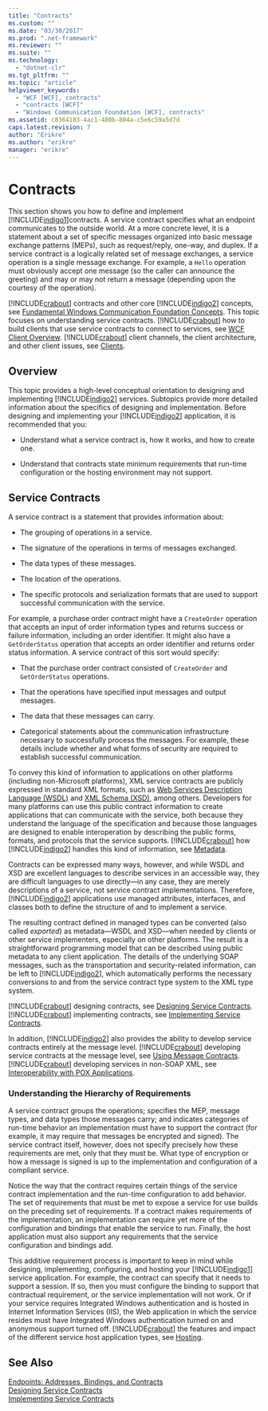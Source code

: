 ```yaml
---
title: "Contracts"
ms.custom: ""
ms.date: "03/30/2017"
ms.prod: ".net-framework"
ms.reviewer: ""
ms.suite: ""
ms.technology: 
  - "dotnet-clr"
ms.tgt_pltfrm: ""
ms.topic: "article"
helpviewer_keywords: 
  - "WCF [WCF], contracts"
  - "contracts [WCF]"
  - "Windows Communication Foundation [WCF], contracts"
ms.assetid: c8364183-4ac1-480b-804a-c5e6c59a5d7d
caps.latest.revision: 7
author: "Erikre"
ms.author: "erikre"
manager: "erikre"
---
```

# Contracts
This section shows you how to define and implement [!INCLUDE[indigo1](../../../../includes/indigo1-md.md)]contracts. A service contract specifies what an endpoint communicates to the outside world. At a more concrete level, it is a statement about a set of specific messages organized into basic message exchange patterns (MEPs), such as request/reply, one-way, and duplex. If a service contract is a logically related set of message exchanges, a service operation is a single message exchange. For example, a `Hello` operation must obviously accept one message (so the caller can announce the greeting) and may or may not return a message (depending upon the courtesy of the operation).  
  
 [!INCLUDE[crabout](../../../../includes/crabout-md.md)] contracts and other core [!INCLUDE[indigo2](../../../../includes/indigo2-md.md)] concepts, see [Fundamental Windows Communication Foundation Concepts](../../../../docs/framework/wcf/fundamental-concepts.md). This topic focuses on understanding service contracts. [!INCLUDE[crabout](../../../../includes/crabout-md.md)] how to build clients that use service contracts to connect to services, see [WCF Client Overview](../../../../docs/framework/wcf/wcf-client-overview.md). [!INCLUDE[crabout](../../../../includes/crabout-md.md)] client channels, the client architecture, and other client issues, see [Clients](../../../../docs/framework/wcf/feature-details/clients.md).  
  
## Overview  
 This topic provides a high-level conceptual orientation to designing and implementing [!INCLUDE[indigo2](../../../../includes/indigo2-md.md)] services. Subtopics provide more detailed information about the specifics of designing and implementation. Before designing and implementing your [!INCLUDE[indigo2](../../../../includes/indigo2-md.md)] application, it is recommended that you:  
  
-   Understand what a service contract is, how it works, and how to create one.  
  
-   Understand that contracts state minimum requirements that run-time configuration or the hosting environment may not support.  
  
## Service Contracts  
 A service contract is a statement that provides information about:  
  
-   The grouping of operations in a service.  
  
-   The signature of the operations in terms of messages exchanged.  
  
-   The data types of these messages.  
  
-   The location of the operations.  
  
-   The specific protocols and serialization formats that are used to support successful communication with the service.  
  
 For example, a purchase order contract might have a `CreateOrder` operation that accepts an input of order information types and returns success or failure information, including an order identifier. It might also have a `GetOrderStatus` operation that accepts an order identifier and returns order status information. A service contract of this sort would specify:  
  
-   That the purchase order contract consisted of `CreateOrder` and `GetOrderStatus` operations.  
  
-   That the operations have specified input messages and output messages.  
  
-   The data that these messages can carry.  
  
-   Categorical statements about the communication infrastructure necessary to successfully process the messages. For example, these details include whether and what forms of security are required to establish successful communication.  
  
 To convey this kind of information to applications on other platforms (including non-Microsoft platforms), XML service contracts are publicly expressed in standard XML formats, such as [Web Services Description Language (WSDL)](http://go.microsoft.com/fwlink/?LinkId=87004) and [XML Schema (XSD)](http://go.microsoft.com/fwlink/?LinkId=87005), among others. Developers for many platforms can use this public contract information to create applications that can communicate with the service, both because they understand the language of the specification and because those languages are designed to enable interoperation by describing the public forms, formats, and protocols that the service supports. [!INCLUDE[crabout](../../../../includes/crabout-md.md)] how [!INCLUDE[indigo2](../../../../includes/indigo2-md.md)] handles this kind of information, see [Metadata](../../../../docs/framework/wcf/feature-details/metadata.md).  
  
 Contracts can be expressed many ways, however, and while WSDL and XSD are excellent languages to describe services in an accessible way, they are difficult languages to use directly—in any case, they are merely descriptions of a service, not service contract implementations. Therefore, [!INCLUDE[indigo2](../../../../includes/indigo2-md.md)] applications use managed attributes, interfaces, and classes both to define the structure of and to implement a service.  
  
 The resulting contract defined in managed types can be converted (also called *exported*) as metadata—WSDL and XSD—when needed by clients or other service implementers, especially on other platforms. The result is a straightforward programming model that can be described using public metadata to any client application. The details of the underlying SOAP messages, such as the transportation and security-related information, can be left to [!INCLUDE[indigo2](../../../../includes/indigo2-md.md)], which automatically performs the necessary conversions to and from the service contract type system to the XML type system.  
  
 [!INCLUDE[crabout](../../../../includes/crabout-md.md)] designing contracts, see [Designing Service Contracts](../../../../docs/framework/wcf/designing-service-contracts.md). [!INCLUDE[crabout](../../../../includes/crabout-md.md)] implementing contracts, see [Implementing Service Contracts](../../../../docs/framework/wcf/implementing-service-contracts.md).  
  
 In addition, [!INCLUDE[indigo2](../../../../includes/indigo2-md.md)] also provides the ability to develop service contracts entirely at the message level. [!INCLUDE[crabout](../../../../includes/crabout-md.md)] developing service contracts at the message level, see [Using Message Contracts](../../../../docs/framework/wcf/feature-details/using-message-contracts.md). [!INCLUDE[crabout](../../../../includes/crabout-md.md)] developing services in non-SOAP XML, see [Interoperability with POX Applications](../../../../docs/framework/wcf/feature-details/interoperability-with-pox-applications.md).  
  
### Understanding the Hierarchy of Requirements  
 A service contract groups the operations; specifies the MEP, message types, and data types those messages carry; and indicates categories of run-time behavior an implementation must have to support the contract (for example, it may require that messages be encrypted and signed). The service contract itself, however, does not specify precisely how these requirements are met, only that they must be. What type of encryption or how a message is signed is up to the implementation and configuration of a compliant service.  
  
 Notice the way that the contract requires certain things of the service contract implementation and the run-time configuration to add behavior. The set of requirements that must be met to expose a service for use builds on the preceding set of requirements. If a contract makes requirements of the implementation, an implementation can require yet more of the configuration and bindings that enable the service to run. Finally, the host application must also support any requirements that the service configuration and bindings add.  
  
 This additive requirement process is important to keep in mind while designing, implementing, configuring, and hosting your [!INCLUDE[indigo1](../../../../includes/indigo1-md.md)] service application. For example, the contract can specify that it needs to support a session. If so, then you must configure the binding to support that contractual requirement, or the service implementation will not work. Or if your service requires Integrated Windows authentication and is hosted in Internet Information Services (IIS), the Web application in which the service resides must have Integrated Windows authentication turned on and anonymous support turned off. [!INCLUDE[crabout](../../../../includes/crabout-md.md)] the features and impact of the different service host application types, see [Hosting](../../../../docs/framework/wcf/feature-details/hosting.md).  
  
## See Also  
 [Endpoints: Addresses, Bindings, and Contracts](../../../../docs/framework/wcf/feature-details/endpoints-addresses-bindings-and-contracts.md)   
 [Designing Service Contracts](../../../../docs/framework/wcf/designing-service-contracts.md)   
 [Implementing Service Contracts](../../../../docs/framework/wcf/implementing-service-contracts.md)
